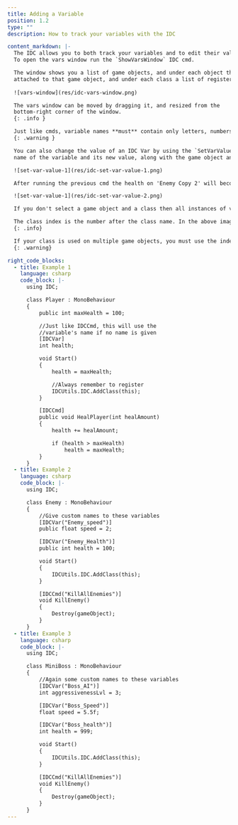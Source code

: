 ```yaml
---
title: Adding a Variable
position: 1.2
type: ""
description: How to track your variables with the IDC

content_markdown: |-
  The IDC allows you to both track your variables and to edit their values through the 'Vars Window'.
  To open the vars window run the `ShowVarsWindow` IDC cmd.

  The window shows you a list of game objects, and under each object the registered classes that are
  attached to that game object, and under each class a list of registered variables.
  
  ![vars-window](res/idc-vars-window.png)

  The vars window can be moved by dragging it, and resized from the
  bottom-right corner of the window.
  {: .info }

  Just like cmds, variable names **must** contain only letters, numbers, and underscore.
  {: .warning }

  You can also change the value of an IDC Var by using the `SetVarValue` cmd. This cmd takes the
  name of the variable and its new value, along with the game object and class to change the variable on.

  ![set-var-value-1](res/idc-set-var-value-1.png)

  After running the previous cmd the health on 'Enemy Copy 2' will become 9999. 

  ![set-var-value-1](res/idc-set-var-value-2.png)

  If you don't select a game object and a class then all instances of variable are changed.

  The class index is the number after the class name. In the above image, '(Enemy:0)' means the class called 'Enemy' and an index of zero.
  {: .info}

  If your class is used on multiple game objects, you must use the index on the game object you are choosing
  {: .warning}

right_code_blocks:
  - title: Example 1
    language: csharp
    code_block: |-
      using IDC;

      class Player : MonoBehaviour
      {
          public int maxHealth = 100;

          //Just like IDCCmd, this will use the
          //variable's name if no name is given
          [IDCVar]
          int health;

          void Start()
          {
              health = maxHealth;

              //Always remember to register
              IDCUtils.IDC.AddClass(this);
          }

          [IDCCmd]
          public void HealPlayer(int healAmount)
          {
              health += healAmount;

              if (health > maxHealth)
                  health = maxHealth;
          }
      }
  - title: Example 2
    language: csharp
    code_block: |-
      using IDC;

      class Enemy : MonoBehaviour
      {
          //Give custom names to these variables
          [IDCVar("Enemy_speed")]
          public float speed = 2;

          [IDCVar("Enemy_Health")]
          public int health = 100;

          void Start()
          {
              IDCUtils.IDC.AddClass(this);
          }

          [IDCCmd("KillAllEnemies")]
          void KillEnemy()
          {
              Destroy(gameObject);
          }
      }
  - title: Example 3
    language: csharp
    code_block: |-
      using IDC;

      class MiniBoss : MonoBehaviour
      {
          //Again some custom names to these variables
          [IDCVar("Boss_AI")]
          int aggressivenessLvl = 3;

          [IDCVar("Boss_Speed")]
          float speed = 5.5f;

          [IDCVar("Boss_health")]
          int health = 999;

          void Start()
          {
              IDCUtils.IDC.AddClass(this);
          }

          [IDCCmd("KillAllEnemies")]
          void KillEnemy()
          {
              Destroy(gameObject);
          }
      }
---
```


